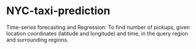 # NYC-taxi-prediction
Time-series forecasting and Regression: To find number of pickups, given location coordinates (latitude and longitude) and time, in the query region and surrounding regions.
